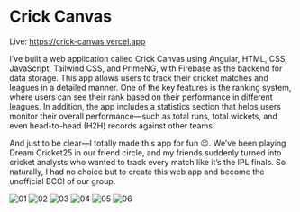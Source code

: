 # Crick Canvas
Live: https://crick-canvas.vercel.app

I’ve built a web application called Crick Canvas using Angular, HTML, CSS, JavaScript, Tailwind CSS, and PrimeNG, with Firebase as the backend for data storage. This app allows users to track their cricket matches and leagues in a detailed manner. One of the key features is the ranking system, where users can see their rank based on their performance in different leagues. In addition, the app includes a statistics section that helps users monitor their overall performance—such as total runs, total wickets, and even head-to-head (H2H) records against other teams.

And just to be clear—I totally made this app for fun 😉. We’ve been playing Dream Cricket25 in our friend circle, and my friends suddenly turned into cricket analysts who wanted to track every match like it’s the IPL finals. So naturally, I had no choice but to create this web app and become the unofficial BCCI of our group.

![01](https://github.com/user-attachments/assets/b81fa0b8-af66-4c78-93b0-7037a29e66df)
![02](https://github.com/user-attachments/assets/06a89cb3-d3eb-4f28-b293-a85ed441af7e)
![03](https://github.com/user-attachments/assets/bc897682-090c-4277-8632-f979a814296c)
![04](https://github.com/user-attachments/assets/6661901e-a8b2-4dec-be96-9d8e68c31d9c)
![05](https://github.com/user-attachments/assets/c583a1ca-4bf6-4054-94fe-45d5b77f30ad)
![06](https://github.com/user-attachments/assets/1647eedc-9dc6-432d-a13d-12423eda7e59)
